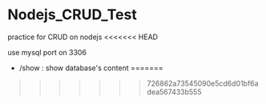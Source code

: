 # Nodejs_CRUD_Test
practice for CRUD on nodejs
<<<<<<< HEAD

use mysql port on 3306

* /show : show database's content
=======
>>>>>>> 726862a73545090e5cd6d01bf6adea567433b555
